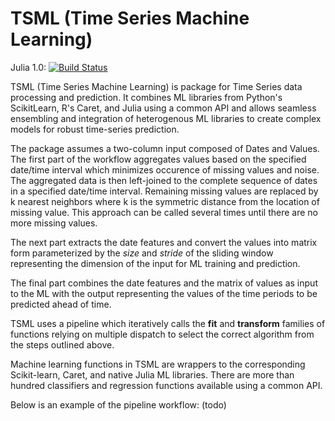 # TSML (Time Series Machine Learning)

Julia 1.0: [![Build Status](https://travis-ci.com/IBM/TSML.jl.svg?branch=master)](https://travis-ci.com/IBM/TSML.jl)


TSML (Time Series Machine Learning) is package for Time Series data processing and prediction. It combines ML libraries from Python's ScikitLearn, R's Caret, and Julia using a common API and allows seamless ensembling and integration of heterogenous ML libraries to create complex models for robust time-series prediction.

The package assumes a two-column input composed of Dates and Values. The first part of the workflow aggregates values based on the specified date/time interval which minimizes occurence of missing values and noise. The aggregated data is then left-joined to the complete sequence of dates in a specified date/time interval. Remaining missing values are replaced by k nearest neighbors where k is the symmetric distance from the location of missing value. This approach can be called several times until there are no more missing values.

The next part extracts the date features and convert the values into matrix form parameterized by the _size_ and _stride_ of the sliding window representing the dimension of the input for ML training and prediction.

The final part combines the date features and the matrix of values as input to the ML with the output representing the values of the time periods to be predicted ahead of time.

TSML uses a pipeline which iteratively calls the __fit__ and __transform__ families of functions relying on multiple dispatch to select the correct algorithm from the steps outlined above.

Machine learning functions in TSML are wrappers to the corresponding Scikit-learn, Caret, and native Julia ML libraries. There are more than hundred classifiers and regression functions available using a common API. 

Below is an example of the pipeline workflow: (todo) 
